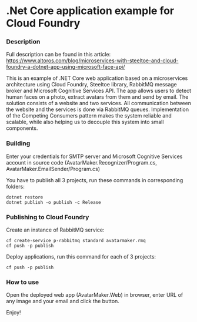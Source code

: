 # .Net Core application example for Cloud Foundry

### Description

Full description can be found in this article: https://www.altoros.com/blog/microservices-with-steeltoe-and-cloud-foundry-a-dotnet-app-using-microsoft-face-api/

This is an example of .NET Core web application based on a microservices architecture using Cloud Foundry, Steeltoe library, RabbitMQ message broker and Microsoft Cognitive Services API.
The app allows users to detect human faces on a photo, extract avatars from them and send by email.
The solution consists of a website and two services. All communication between the website and the services is done via RabbitMQ queues. Implementation of the Competing Consumers pattern makes the system reliable and scalable, while also helping us to decouple this system into small components.

### Building

Enter your credentials for SMTP server and Microsoft Cognitive Services account in source code (AvatarMaker.Recognizer/Program.cs, AvatarMaker.EmailSender/Program.cs)

You have to publish all 3 projects, run these commands in corresponding folders:

```
dotnet restore
dotnet publish -o publish -c Release
```

### Publishing to Cloud Foundry

Create an instance of RabbitMQ service:

```
cf create-service p-rabbitmq standard avatarmaker.rmq
cf push -p publish

```

Deploy applications, run this command for each of 3 projects:

```
cf push -p publish

```

### How to use

Open the deployed web app (AvatarMaker.Web) in browser, enter URL of any image and your email and click the button.


Enjoy!